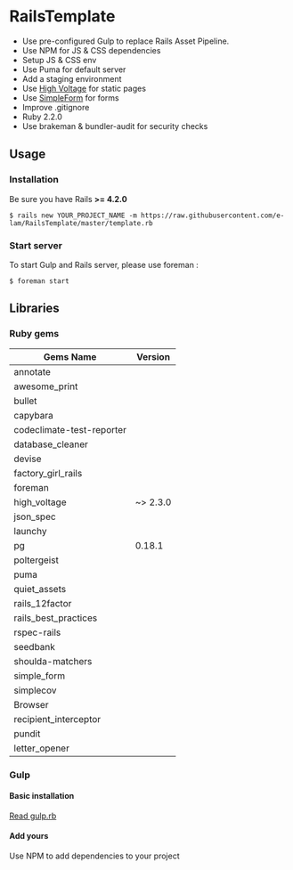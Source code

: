 # RailsTemplate

- Use pre-configured Gulp to replace Rails Asset Pipeline. 
- Use NPM for JS & CSS dependencies
- Setup JS & CSS env
- Use Puma for default server
- Add a staging environment
- Use [High Voltage](https://github.com/thoughtbot/high_voltage) for static pages
- Use [SimpleForm](https://github.com/plataformatec/simple_form) for forms
- Improve .gitignore 
- Ruby 2.2.0
- Use brakeman & bundler-audit for security checks

## Usage

### Installation

Be sure you have Rails **>= 4.2.0**

```
$ rails new YOUR_PROJECT_NAME -m https://raw.githubusercontent.com/e-lam/RailsTemplate/master/template.rb
```

### Start server

To start Gulp and Rails server, please use foreman :

```
$ foreman start
```
  
## Libraries

### Ruby gems

| Gems Name                 | Version           |
|---------------------------|-------------------|
| annotate                  |                   |
| awesome_print             |                   |
| bullet                    |                   |
| capybara                  |                   |
| codeclimate-test-reporter |                   |
| database_cleaner          |                   |
| devise                    |                   |
| factory_girl_rails        |                   |
| foreman                   |                   |
| high_voltage              | ~> 2.3.0          |
| json_spec                 |                   |
| launchy                   |                   |
| pg                        | 0.18.1            |
| poltergeist               |                   |
| puma                      |                   |
| quiet_assets              |                   |
| rails_12factor            |                   |
| rails_best_practices      |                   |
| rspec-rails               |                   |
| seedbank                  |                   |
| shoulda-matchers          |                   |
| simple_form               |                   |
| simplecov                 |                   |
| Browser                   |                   |
| recipient_interceptor     |                   |
| pundit                    |                   |
| letter_opener             |                   |

### Gulp

#### Basic installation

[Read gulp.rb](recipes/gulp.rb)

#### Add yours

Use NPM to add dependencies to your project
